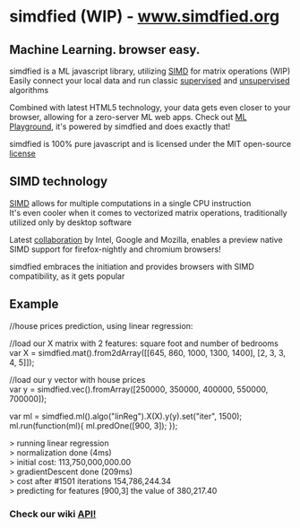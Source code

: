 <h1>simdfied (WIP) - <a target="_blank" href="http://www.simdfied.org">www.simdfied.org</a></h1>

<h2>Machine Learning. browser easy.</h2>
<p>simdfied is a ML javascript library, utilizing <a target="_blank" href="http://en.wikipedia.org/wiki/SIMD">SIMD</a> for matrix operations (WIP)<br>Easily connect your local data and run classic <a target="_blank" href="http://en.wikipedia.org/wiki/Supervised_learning">supervised</a> and <a target="_blank" href="http://en.wikipedia.org/wiki/Unsupervised_learning"> unsupervised</a> algorithms</p>
<p>Combined with latest HTML5 technology, your data gets even closer to your browser, allowing for a zero-server ML web apps. Check out <a target="_blank" href="http://www.mlplayground.org">ML Playground</a>, it's powered by simdfied and does exactly that!</p>
<p>simdfied is 100% pure javascript and is licensed under the MIT open-source <a target="_blank" href="https://github.com/morkrispil/simdfied/blob/master/LICENSE.md">license</a></p>
<h2>SIMD technology</h2>
<p><a target="_blank" href="http://en.wikipedia.org/wiki/SIMD">SIMD</a> allows for multiple computations in a single CPU instruction<br>It's even cooler when it comes to vectorized matrix operations, traditionally utilized only by desktop software</p>
<p>Latest <a target="_blank" href="https://01.org/blogs/tlcounts/2014/bringing-simd-javascript">collaboration</a> by Intel, Google and Mozilla, enables a preview native SIMD support for firefox-nightly and chromium browsers!</p>
<p>simdfied embraces the initiation and provides browsers with SIMD compatibility, as it gets popular</p>


<h2>Example</h2>
<p>//house prices prediction, using linear regression:</p>
<p>//load our X matrix with 2 features: square foot and number of bedrooms
<br>
var X = simdfied.mat().from2dArray([[645, 860, 1000, 1300, 1400], [2, 3, 3, 4, 5]]);</p>
<p>//load our y vector with house prices
<br>var y = simdfied.vec().fromArray([250000, 350000, 400000, 550000, 700000]);</p>
var ml = simdfied.ml().algo("linReg").X(X).y(y).set("iter", 1500);<br>
ml.run(function(ml){ ml.predOne([900, 3]); });</p>

<p>> running linear regression
<br>> normalization done (4ms)
<br>> initial cost: 113,750,000,000.00
<br>> gradientDescent done (209ms)
<br>> cost after #1501 iterations 154,786,244.34
<br>> predicting for features [900,3] the value of 380,217.40
</p>

<h3>Check our wiki <a href="https://github.com/morkrispil/simdfied/wiki">API!</a></h3>
